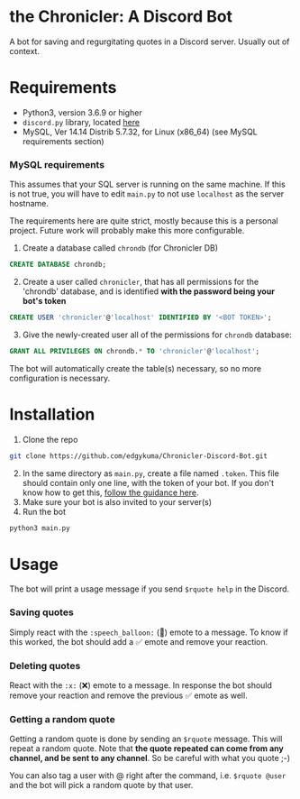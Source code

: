 # the Chronicler: A Discord Bot
A bot for saving and regurgitating quotes in a Discord server. Usually out of context.

# Requirements
* Python3, version 3.6.9 or higher
* `discord.py` library, located [here](https://discordpy.readthedocs.io/en/latest/index.html)
* MySQL, Ver 14.14 Distrib 5.7.32, for Linux (x86_64) (see MySQL requirements section)

### MySQL requirements
This assumes that your SQL server is running on the same machine. If this is not true, you
will have to edit `main.py` to not use `localhost` as the server hostname.

The requirements here are quite strict, mostly because this is a personal project. Future
work will probably make this more configurable.

1. Create a database called `chrondb` (for Chronicler DB)
```sql
CREATE DATABASE chrondb;
```
2. Create a user called `chronicler`, that has all permissions for the 'chrondb' database,
and is identified **with the password being your bot's token**
```sql
CREATE USER 'chronicler'@'localhost' IDENTIFIED BY '<BOT TOKEN>';
```

3. Give the newly-created user all of the permissions for `chrondb` database:
```sql
GRANT ALL PRIVILEGES ON chrondb.* TO 'chronicler'@'localhost';
```

The bot will automatically create the table(s) necessary, so no more configuration is
necessary.

# Installation
1. Clone the repo
```bash
git clone https://github.com/edgykuma/Chronicler-Discord-Bot.git
```
2. In the same directory as `main.py`, create a file named `.token`. This file should contain
only one line, with the token of your bot. If you don't know how to get this,
[follow the guidance here](https://www.writebots.com/discord-bot-token/).
3. Make sure your bot is also invited to your server(s)
4. Run the bot
```bash
python3 main.py
```

# Usage
The bot will print a usage message if you send `$rquote help` in the Discord.

### Saving quotes
Simply react with the `:speech_balloon:` (💬) emote to a message. To know if this worked,
the bot should add a ✅ emote and remove your reaction.

### Deleting quotes
React with the `:x:` (❌) emote to a message. In response the bot should remove your reaction
and remove the previous ✅ emote as well.

### Getting a random quote
Getting a random quote is done by sending an `$rquote` message. This will repeat a random quote.
Note that **the quote repeated can come from any channel, and be sent to any channel**. So be
careful with what you quote ;-)

You can also tag a user with @ right after the command, i.e. `$rquote @user` and the bot will
pick a random quote by that user.
